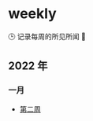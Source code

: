 # weekly
🕒 记录每周的所见所闻 🥊
##  2022 年
### 一月
-  [第二周](https://github.com/Mr-try/weekly/blob/master/2022/第二周.md)